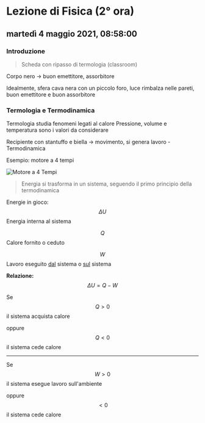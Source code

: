 
# Lezione di Fisica (2° ora)

## martedì 4 maggio 2021, 08:58:00
### Introduzione

> Scheda con ripasso di termologia (classroom)

Corpo nero -> buon emettitore, assorbitore

Idealmente, sfera cava nera con un piccolo foro, luce rimbalza nelle pareti, buon emettitore e buon assorbitore

### Termologia e Termodinamica
Termologia studia fenomeni legati al calore
Pressione, volume e temperatura sono i valori da considerare

Recipiente con stantuffo e biella -> movimento, si genera lavoro - Termodinamica

Esempio: motore a 4 tempi

![Motore a 4 Tempi](https://www.tecnologiaduepuntozero.it/wp-content/uploads/2018/01/Diesel-4-tempi.gif)

> Energia si trasforma in un sistema, seguendo il primo principio della termodinamica

Energie in gioco:
$$
\Delta U
$$
Energia interna al sistema

$$
Q
$$
Calore fornito o ceduto

$$
W
$$
Lavoro eseguito <u>dal</u> sistema o <u>sul</u> sistema

**Relazione:**
$$
\Delta U=Q-W
$$

Se
$$
Q>0
$$
il sistema acquista calore

oppure
$$
Q<0
$$
il sistema cede calore

---
Se
$$
W>0
$$
il sistema esegue lavoro sull'ambiente

oppure
$$
<0
$$
il sistema cede calore
<!--stackedit_data:
eyJoaXN0b3J5IjpbLTIxNjk4NzA1LDEwMzUzODE0MDAsLTI1Mz
M3MDcwNiwtNzAxNjY3NzU5LC02ODAxOTQ5OV19
-->
